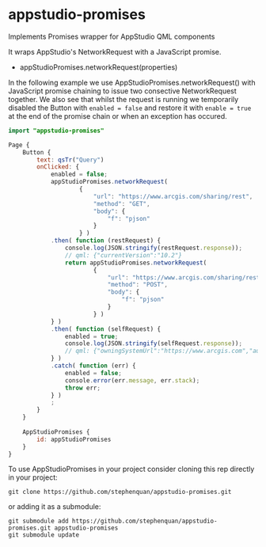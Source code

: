 # appstudio-promises
Implements Promises wrapper for AppStudio QML components

It wraps AppStudio's NetworkRequest with a JavaScript promise.

 - appStudioPromises.networkRequest(properties)

In the following example we use AppStudioPromises.networkRequest() with
JavaScript promise chaining to issue two consective NetworkRequest together.
We also see that whilst the request is running we temporarily disabled the
Button with `enabled = false` and restore it with `enable = true` at the end
of the promise chain or when an exception has occured.

```qml
import "appstudio-promises"

Page {
    Button {
        text: qsTr("Query")
        onClicked: {
            enabled = false;
            appStudioPromises.networkRequest(
                    {
                        "url": "https://www.arcgis.com/sharing/rest",
                        "method": "GET",
                        "body": {
                            "f": "pjson"
                        }
                    } )
            .then( function (restRequest) {
                console.log(JSON.stringify(restRequest.response));
                // qml: {"currentVersion":"10.2"}
                return appStudioPromises.networkRequest(
                        {
                            "url": "https://www.arcgis.com/sharing/rest/info",
                            "method": "POST",
                            "body": {
                                "f": "pjson"
                            }
                        } )
            } )
            .then( function (selfRequest) {
                enabled = true;
                console.log(JSON.stringify(selfRequest.response));
                // qml: {"owningSystemUrl":"https://www.arcgis.com","authInfo":{"tokenServicesUrl":"https://www.arcgis.com/sharing/rest/generateToken","isTokenBasedSecurity":true}}
            } )
            .catch( function (err) {
                enabled = false;
                console.error(err.message, err.stack);
                throw err;
            } )
            ;
        }
    }
    
    AppStudioPromises {
        id: appStudioPromises
    }
}
```

To use AppStudioPromises in your project consider cloning this rep directly in your project:

    git clone https://github.com/stephenquan/appstudio-promises.git

or adding it as a submodule:

    git submodule add https://github.com/stephenquan/appstudio-promises.git appstudio-promises
    git submodule update
